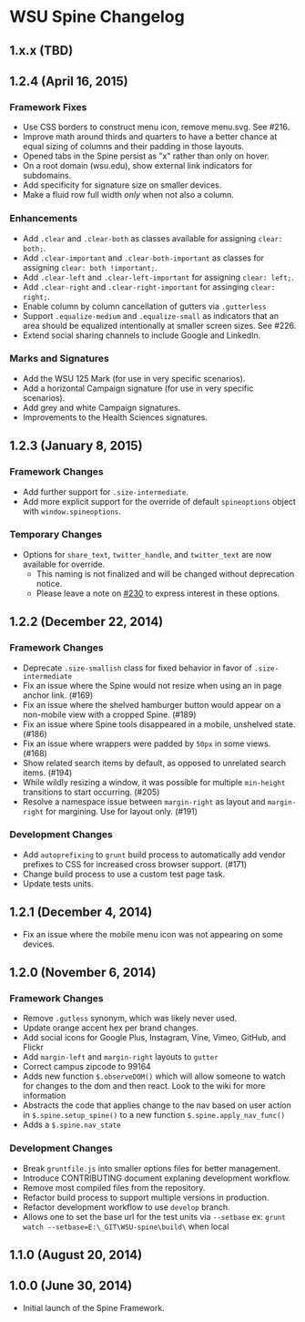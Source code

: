 # WSU Spine Changelog

## 1.x.x (TBD)

## 1.2.4 (April 16, 2015)

### Framework Fixes

* Use CSS borders to construct menu icon, remove menu.svg. See #216.
* Improve math around thirds and quarters to have a better chance at equal sizing of columns and their padding in those layouts.
* Opened tabs in the Spine persist as "x" rather than only on hover.
* On a root domain (wsu.edu), show external link indicators for subdomains.
* Add specificity for signature size on smaller devices.
* Make a fluid row full width *only* when not also a column.

### Enhancements

* Add `.clear` and `.clear-both` as classes available for assigning `clear: both;`.
* Add `.clear-important` and `.clear-both-important` as classes for assigning `clear: both !important;`.
* Add `.clear-left` and `.clear-left-important` for assigning `clear: left;`.
* Add `.clear-right` and `.clear-right-important` for assinging `clear: right;`.
* Enable column by column cancellation of gutters via `.gutterless`
* Support `.equalize-medium` and `.equalize-small` as indicators that an area should be equalized intentionally at smaller screen sizes. See #226.
* Extend social sharing channels to include Google and LinkedIn.

### Marks and Signatures

* Add the WSU 125 Mark (for use in very specific scenarios).
* Add a horizontal Campaign signature (for use in very specific scenarios).
* Add grey and white Campaign signatures.
* Improvements to the Health Sciences signatures.

## 1.2.3 (January 8, 2015)

### Framework Changes

* Add further support for `.size-intermediate`.
* Add more explicit support for the override of default `spineoptions` object with `window.spineoptions`.

### Temporary Changes

* Options for `share_text`, `twitter_handle`, and `twitter_text` are now available for override.
    * This naming is not finalized and will be changed without deprecation notice.
    * Please leave a note on [#230](https://github.com/washingtonstateuniversity/WSU-spine/issues/230) to express interest in these options.

## 1.2.2 (December 22, 2014)

### Framework Changes
* Deprecate `.size-smallish` class for fixed behavior in favor of `.size-intermediate`
* Fix an issue where the Spine would not resize when using an in page anchor link. (#169)
* Fix an issue where the shelved hamburger button would appear on a non-mobile view with a cropped Spine. (#189)
* Fix an issue where Spine tools disappeared in a mobile, unshelved state. (#186)
* Fix an issue where wrappers were padded by `50px` in some views. (#168)
* Show related search items by default, as opposed to unrelated search items. (#194)
* While wildly resizing a window, it was possible for multiple `min-height` transitions to start occurring. (#205)
* Resolve a namespace issue between `margin-right` as layout and `margin-right` for margining. Use for layout only. (#191)

### Development Changes
* Add `autoprefixing` to `grunt` build process to automatically add vendor prefixes to CSS for increased cross browser support. (#171)
* Change build process to use a custom test page task.
* Update tests units.

## 1.2.1 (December 4, 2014)

* Fix an issue where the mobile menu icon was not appearing on some devices.

## 1.2.0 (November 6, 2014)

### Framework Changes

* Remove `.gutless` synonym, which was likely never used.
* Update orange accent hex per brand changes.
* Add social icons for Google Plus, Instagram, Vine, Vimeo, GitHub, and Flickr
* Add `margin-left` and `margin-right` layouts to `gutter`
* Correct campus zipcode to 99164
* Adds new function `$.observeDOM()` which will allow someone to watch for changes to the dom and then react.  Look to the wiki for more information
* Abstracts the code that applies change to the nav based on user action in `$.spine.setup_spine()` to a new function `$.spine.apply_nav_func()`
* Adds a `$.spine.nav_state`

### Development Changes

* Break `gruntfile.js` into smaller options files for better management.
* Introduce CONTRIBUTING document explaning development workflow.
* Remove most compiled files from the repository.
* Refactor build process to support multiple versions in production.
* Refactor development workflow to use `develop` branch.
* Allows one to set the base url for the test units via `--setbase` ex: `grunt watch --setbase=E:\_GIT\WSU-spine\build\` when local

## 1.1.0 (August 20, 2014)


## 1.0.0 (June 30, 2014)

* Initial launch of the Spine Framework.
